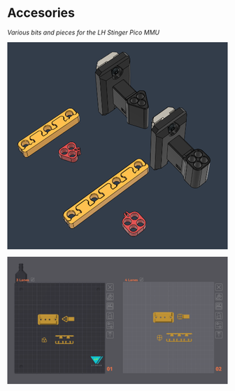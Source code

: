 # Accesories


*Various bits and pieces for the LH Stinger Pico MMU*


![](Assets/2.png)

![](Assets/3.png)



